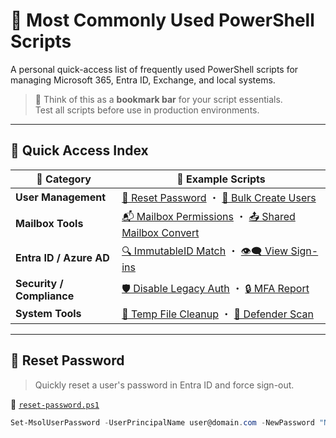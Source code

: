 # 🚀 Most Commonly Used PowerShell Scripts

A personal quick-access list of frequently used PowerShell scripts for managing Microsoft 365, Entra ID, Exchange, and local systems.

> 🧭 Think of this as a **bookmark bar** for your script essentials.  
> Test all scripts before use in production environments.

---

## 📁 Quick Access Index

| 🧩 **Category**           | 📜 **Example Scripts**                                                                 |
|--------------------------|----------------------------------------------------------------------------------------|
| **User Management**      | [🔑 Reset Password](#🔑-reset-password) ・ [👥 Bulk Create Users](#👥-bulk-create-users)         |
| **Mailbox Tools**        | [📬 Mailbox Permissions](#📬-mailbox-permissions) ・ [📤 Shared Mailbox Convert](#📤-shared-mailbox-convert) |
| **Entra ID / Azure AD**  | [🔍 ImmutableID Match](#🔍-immutableid-match) ・ [👁‍🗨 View Sign-ins](#👁‍🗨-view-sign-ins)           |
| **Security / Compliance**| [🛡 Disable Legacy Auth](#🛡-disable-legacy-auth) ・ [🔒 MFA Report](#🔒-mfa-report)             |
| **System Tools**         | [🧹 Temp File Cleanup](#🧹-temp-file-cleanup) ・ [🧪 Defender Scan](#🧪-defender-scan)             |

---

## 🔑 Reset Password
> Quickly reset a user's password in Entra ID and force sign-out.

🔗 [`reset-password.ps1`](./scripts/reset-password.ps1)

```powershell
Set-MsolUserPassword -UserPrincipalName user@domain.com -NewPassword "NewP@ssw0rd" -ForceChangePassword $true
```